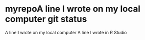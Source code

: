 # myrepoA line I wrote on my local computer  git status
A line I wrote on my local computer 
A line I wrote in R Studio


